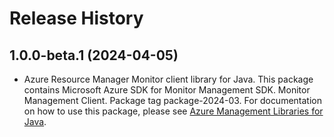 # Release History

## 1.0.0-beta.1 (2024-04-05)

- Azure Resource Manager Monitor client library for Java. This package contains Microsoft Azure SDK for Monitor Management SDK. Monitor Management Client. Package tag package-2024-03. For documentation on how to use this package, please see [Azure Management Libraries for Java](https://aka.ms/azsdk/java/mgmt).
